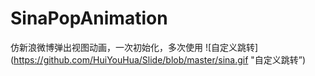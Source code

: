 # SinaPopAnimation
仿新浪微博弹出视图动画，一次初始化，多次使用
![自定义跳转](https://github.com/HuiYouHua/Slide/blob/master/sina.gif
"自定义跳转”)
